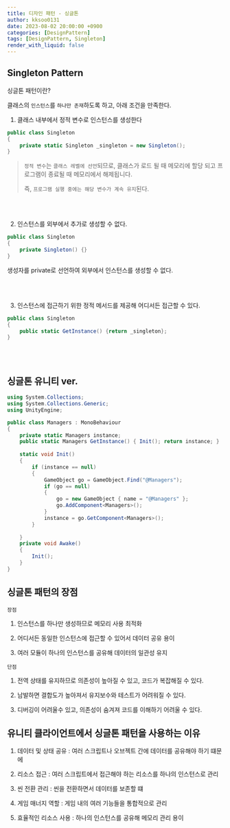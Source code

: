 ```yaml
---
title: 디자인 패턴 - 싱글톤
author: kksoo0131
date: 2023-08-02 20:00:00 +0900
categories: [DesignPattern]
tags: [DesignPattern, Singleton]
render_with_liquid: false
---
```


## Singleton Pattern

싱글톤 패턴이란?

클래스의 `인스턴스`를 `하나만 존재`하도록 하고, 아래 조건을 만족한다.

1. 클래스 내부에서 정적 변수로 인스턴스를 생성한다

```cs
public class Singleton
{
    private static Singleton _singleton = new Singleton();
}
```
> `정적 변수`는 `클래스 레벨에 선언`되므로, 클래스가 로드 될 때 메모리에 할당 되고 프로그램이 종료될 때 메모리에서 해제됩니다.
>
> 즉, `프로그램 실행 중에는 해당 변수가 계속 유지`된다.

<br/>
<br/>

2. 인스턴스를 외부에서 추가로 생성할 수 없다. 

```cs
public class Singleton
{
    private Singleton() {}
}
```
생성자를 private로 선언하여 외부에서 인스턴스를 생성할 수 없다.

<br/>
<br/>

3. 인스턴스에 접근하기 위한 정적 메서드를 제공해 어디서든 접근할 수 있다.

```cs
public class Singleton
{
    public static GetInstance() {return _singleton};
}
```
<br/>
<br/>


## 싱글톤 유니티 ver.

```cs
using System.Collections;
using System.Collections.Generic;
using UnityEngine;

public class Managers : MonoBehaviour
{
    private static Managers instance;
    public static Managers GetInstance() { Init(); return instance; }
   
    static void Init()
    {
        if (instance == null)
        {
            GameObject go = GameObject.Find("@Managers");
            if (go == null)
            {
                go = new GameObject { name = "@Managers" };
                go.AddComponent<Managers>();
            }
            instance = go.GetComponent<Managers>();
        }
   
    }
    private void Awake()
    {
        Init();
    }
}


```
## 싱글톤 패턴의 장점

`장점`
1. 인스턴스를 하나만 생성하므로 메모리 사용 최적화


2. 어디서든 동일한 인스턴스에 접근할 수 있어서 데이터 공유 용이


3. 여러 모듈이 하나의 인스턴스를 공유해 데이터의 일관성 유지

`단점`
1. 전역 상태를 유지하므로 의존성이 높아질 수 있고, 코드가 복잡해질 수 있다.

2. 남발하면 결합도가 높아져서 유지보수와 테스트가 어려워질 수 있다.

3. 디버깅이 어려울수 있고, 의존성이 숨겨져 코드를 이해하기 어려울 수 있다.


## 유니티 클라이언트에서 싱글톤 패턴을 사용하는 이유

1. 데이터 및 상태 공유 : 여러 스크립트나 오브젝트 간에 데이터를 공유해야 하기 떄문에

2. 리소스 접근 : 여러 스크립트에서 접근해야 하는 리소스를 하나의 인스턴스로 관리

3. 씬 전환 관리 : 씬을 전환하면서 데이터를 보존할 떄

4. 게임 매너지 역할 : 게임 내의 여러 기능들을 통합적으로 관리

5. 효율적인 리소스 사용 : 하나의 인스턴스를 공유해 메모리 관리 용이



